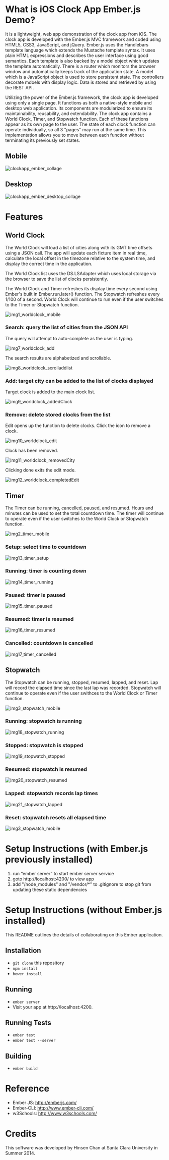 # What is iOS Clock App Ember.js Demo?

It is a lightweight, web app demonstration of the clock app from iOS. The clock app is developed with the Ember.js MVC framework and coded using HTML5, CSS3, JavaScript, and jQuery. Ember.js uses the Handlebars template language which extends the Mustache template syntax. It uses plain HTML expressions and describes the user interface using good semantics. Each template is also backed by a model object which updates the template automatically. There is a router which monitors the browser window and automatically keeps track of the application state. A model which is a JavaScript object is used to store persistent state. The controllers decorate mdoels with display logic. Data is stored and retrieved by using the REST API. 

Utilizing the power of the Ember.js framework, the clock app is developed using only a single page. It functions as both a native-style mobile and desktop web application. Its components are modularized to ensure its maintainability, reusability, and extendability. The clock app contains a World Clock, Timer, and Stopwatch function. Each of these functions appear as its own page to the user. The state of each clock function can operate individually, so all 3 "pages" may run at the same time. This implementation allows you to move between each function without terminating its previously set states.

## Mobile

![clockapp_ember_collage](https://github.com/hinsenchan/iOS_clockapp_emberjs_demo/blob/master/readme/clockapp_ember_collage.png)

## Desktop

![clockapp_ember_desktop_collage](https://github.com/hinsenchan/iOS_clockapp_emberjs_demo/blob/master/readme/clockapp_ember_desktop_collage.png)

# Features

## World Clock

The World Clock will load a list of cities along with its GMT time offsets using a JSON call. The app will update each fixture item in real time, calculate the local offset in the timezone relative to the system time, and display the correct time in the application.

The World Clock list uses the DS.LSAdapter which uses local storage via the browser to save the list of clocks persistently.

The World Clock and Timer refreshes its display time every second using Ember's built in Ember.run.later() function. The Stopwatch refreshes every 1/100 of a second. World Clock will continue to run even if the user switches to the Timer or Stopwatch function.

![img1_worldclock_mobile](https://github.com/hinsenchan/iOS_clockapp_emberjs_demo/blob/master/readme/img1_worldclock_mobile.png)

### Search: query the list of cities from the JSON API

The query will attempt to auto-complete as the user is typing.

![img7_worldclock_add](https://github.com/hinsenchan/iOS_clockapp_emberjs_demo/blob/master/readme/img7_worldclock_add.png)

The search results are alphabetized and scrollable.

![img8_worldclock_scrolladdlist](https://github.com/hinsenchan/iOS_clockapp_emberjs_demo/blob/master/readme/img8_worldclock_scrolladdlist.png)

### Add: target city can be added to the list of clocks displayed

Target clock is added to the main clock list.

![img9_worldclock_addedClock](https://github.com/hinsenchan/iOS_clockapp_emberjs_demo/blob/master/readme/img9_worldclock_addedClock.png)

### Remove: delete stored clocks from the list

Edit opens up the function to delete clocks. Click the icon to remove a clock.

![img10_worldclock_edit](https://github.com/hinsenchan/iOS_clockapp_emberjs_demo/blob/master/readme/img10_worldclock_edit.png)

Clock has been removed.

![img11_worldclock_removedCity](https://github.com/hinsenchan/iOS_clockapp_emberjs_demo/blob/master/readme/img11_worldclock_removedCity.png)

Clicking done exits the edit mode.

![img12_worldclock_completedEdit](https://github.com/hinsenchan/iOS_clockapp_emberjs_demo/blob/master/readme/img12_worldclock_completedEdit.png)

## Timer

The Timer can be running, cancelled, paused, and resumed. Hours and minutes can be used to set the total countdown time. The timer will continue to operate even if the user switches to the World Clock or Stopwatch function.

![img2_timer_mobile](https://github.com/hinsenchan/iOS_clockapp_emberjs_demo/blob/master/readme/img2_timer_mobile.png)

### Setup: select time to countdown

![img13_timer_setup](https://github.com/hinsenchan/iOS_clockapp_emberjs_demo/blob/master/readme/img13_timer_setup.png)

### Running: timer is counting down

![img14_timer_running](https://github.com/hinsenchan/iOS_clockapp_emberjs_demo/blob/master/readme/img14_timer_running.png)

### Paused: timer is paused

![img15_timer_paused](https://github.com/hinsenchan/iOS_clockapp_emberjs_demo/blob/master/readme/img15_timer_paused.png)

### Resumed: timer is resumed

![img16_timer_resumed](https://github.com/hinsenchan/iOS_clockapp_emberjs_demo/blob/master/readme/img16_timer_resumed.png)

### Cancelled: countdown is cancelled

![img17_timer_cancelled](https://github.com/hinsenchan/iOS_clockapp_emberjs_demo/blob/master/readme/img17_timer_cancelled.png)

## Stopwatch

The Stopwatch can be running, stopped, resumed, lapped, and reset. Lap will record the elapsed time since the last lap was recorded. Stopwatch will continue to operate even if the user swithces to the World Clock or Timer function.

![img3_stopwatch_mobile](https://github.com/hinsenchan/iOS_clockapp_emberjs_demo/blob/master/readme/img3_stopwatch_mobile.png)

### Running: stopwatch is running

![img18_stopwatch_running](https://github.com/hinsenchan/iOS_clockapp_emberjs_demo/blob/master/readme/img18_stopwatch_running.png)

### Stopped: stopwatch is stopped

![img19_stopwatch_stopped](https://github.com/hinsenchan/iOS_clockapp_emberjs_demo/blob/master/readme/img19_stopwatch_stopped.png)

### Resumed: stopwatch is resumed

![img20_stopwatch_resumed](https://github.com/hinsenchan/iOS_clockapp_emberjs_demo/blob/master/readme/img20_stopwatch_resumed.png)

### Lapped: stopwatch records lap times

![img21_stopwatch_lapped](https://github.com/hinsenchan/iOS_clockapp_emberjs_demo/blob/master/readme/img21_stopwatch_lapped.png)

### Reset: stopwatch resets all elapsed time

![img3_stopwatch_mobile](https://github.com/hinsenchan/iOS_clockapp_emberjs_demo/blob/master/readme/img3_stopwatch_mobile.png)

# Setup Instructions (with Ember.js previously installed)

1. run “ember server” to start ember server service
2. goto http://localhost:4200/ to view app
3. add "/node_modules" and "/vendor/*" to .gitignore to stop git from updating these static dependencies

# Setup Instructions (without Ember.js installed)

This README outlines the details of collaborating on this Ember application.

## Installation

* `git clone` this repository
* `npm install`
* `bower install`

## Running

* `ember server`
* Visit your app at http://localhost:4200.

## Running Tests

* `ember test`
* `ember test --server`

## Building

* `ember build`

# Reference

* Ember JS: http://emberjs.com/
* Ember-CLI: http://www.ember-cli.com/
* w3Schools: http://www.w3schools.com/

# Credits

This software was developed by Hinsen Chan at Santa Clara University in Summer 2014.

